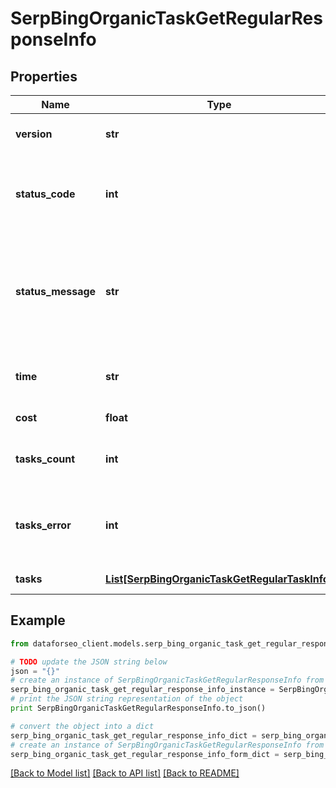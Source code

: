 # SerpBingOrganicTaskGetRegularResponseInfo


## Properties

Name | Type | Description | Notes
------------ | ------------- | ------------- | -------------
**version** | **str** | the current version of the API | [optional] 
**status_code** | **int** | general status code you can find the full list of the response codes here | [optional] 
**status_message** | **str** | general informational message you can find the full list of general informational messages here | [optional] 
**time** | **str** | total execution time, seconds | [optional] 
**cost** | **float** | total tasks cost, USD | [optional] 
**tasks_count** | **int** | the number of tasks in the tasks array | [optional] 
**tasks_error** | **int** | the number of tasks in the tasks array returned with an error | [optional] 
**tasks** | [**List[SerpBingOrganicTaskGetRegularTaskInfo]**](SerpBingOrganicTaskGetRegularTaskInfo.md) | array of tasks | [optional] 

## Example

```python
from dataforseo_client.models.serp_bing_organic_task_get_regular_response_info import SerpBingOrganicTaskGetRegularResponseInfo

# TODO update the JSON string below
json = "{}"
# create an instance of SerpBingOrganicTaskGetRegularResponseInfo from a JSON string
serp_bing_organic_task_get_regular_response_info_instance = SerpBingOrganicTaskGetRegularResponseInfo.from_json(json)
# print the JSON string representation of the object
print SerpBingOrganicTaskGetRegularResponseInfo.to_json()

# convert the object into a dict
serp_bing_organic_task_get_regular_response_info_dict = serp_bing_organic_task_get_regular_response_info_instance.to_dict()
# create an instance of SerpBingOrganicTaskGetRegularResponseInfo from a dict
serp_bing_organic_task_get_regular_response_info_form_dict = serp_bing_organic_task_get_regular_response_info.from_dict(serp_bing_organic_task_get_regular_response_info_dict)
```
[[Back to Model list]](../README.md#documentation-for-models) [[Back to API list]](../README.md#documentation-for-api-endpoints) [[Back to README]](../README.md)


